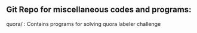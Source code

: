 Git Repo for miscellaneous codes and programs:
----------------------------------------------

quora/ : Contains programs for solving quora labeler challenge
